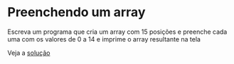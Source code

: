 # Preenchendo um array

Escreva um programa que cria um array com 15 posições e preenche cada uma com os
valores de 0 a 14 e imprime o array resultante na tela


Veja a [solução](./solucoes/07-preenchendo-um-array.go)
